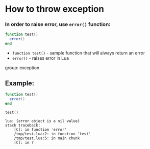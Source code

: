 # How to throw exception

### In order to raise error, use `error()` function:

```lua
function test()
  error()
end
```

- `function test()` - sample function that will always return an error
- `error()` - raises error in Lua

group: exception

## Example: 
```lua
function test()
  error()
end

test()
```
```
lua: (error object is a nil value)
stack traceback:
	[C]: in function 'error'
	/tmp/test.lua:2: in function 'test'
	/tmp/test.lua:5: in main chunk
	[C]: in ?
```

